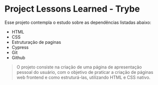 # Project Lessons Learned - Trybe

Esse projeto contempla o estudo sobre as dependências listadas abaixo:

- HTML
- CSS
- Estruturação de paginas
- Cypress
- Git
- Github


> O projeto consiste na criação de uma página de apresentação pessoal do usuário, com o objetivo de praticar a criação de páginas web frontend e como estruturá-las, utilizando HTML e CSS nativo.
